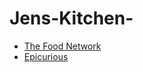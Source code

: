# Jens-Kitchen-
 <ul>
      <li> <a href="http://www.foodnetwork.com/">The Food Network</a>
      </li>
      <li><a href="http://www.epicurious.com/">Epicurious </li></a>
    </ul>
